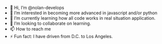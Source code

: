 - 👋 Hi, I’m @nolan-develops
- 👀 I’m interested in becoming more advanced in javascript and/or python
- 🌱 I’m currently learning how all code works in real situation application.
- 💞️ I’m looking to collaborate on learning.
- 📫 How to reach me 
- ⚡ Fun fact: I have driven from D.C. to Los Angeles.
